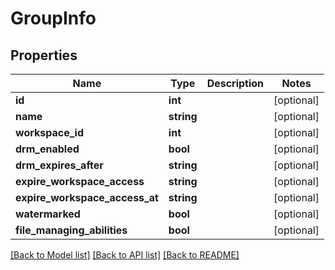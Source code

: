 # GroupInfo

## Properties
Name | Type | Description | Notes
------------ | ------------- | ------------- | -------------
**id** | **int** |  | [optional] 
**name** | **string** |  | [optional] 
**workspace_id** | **int** |  | [optional] 
**drm_enabled** | **bool** |  | [optional] 
**drm_expires_after** | **string** |  | [optional] 
**expire_workspace_access** | **string** |  | [optional] 
**expire_workspace_access_at** | **string** |  | [optional] 
**watermarked** | **bool** |  | [optional] 
**file_managing_abilities** | **bool** |  | [optional] 

[[Back to Model list]](../README.md#documentation-for-models) [[Back to API list]](../README.md#documentation-for-api-endpoints) [[Back to README]](../README.md)



